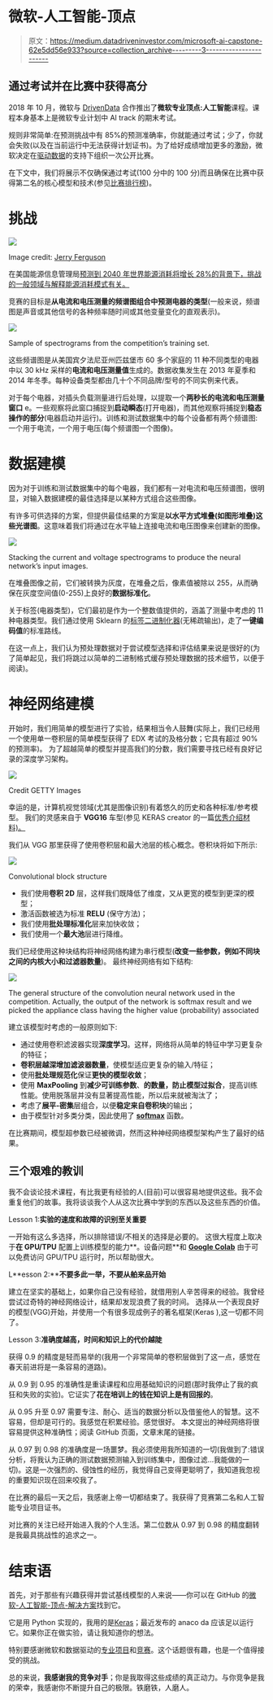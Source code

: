 # 微软-人工智能-顶点

> 原文：<https://medium.datadriveninvestor.com/microsoft-ai-capstone-62e5dd56e933?source=collection_archive---------3----------------------->

## 通过考试并在比赛中获得高分

2018 年 10 月，微软与 [DrivenData](https://www.drivendata.org/) 合作推出了**微软专业顶点:人工智能**课程。课程本身基本上是微软专业计划中 AI track 的期末考试。

规则非常简单:在预测挑战中有 85%的预测准确率，你就能通过考试；少了，你就会失败(以及在当前运行中无法获得计划证书)。为了给好成绩增加更多的激励，微软决定在[驱动数据](https://www.drivendata.org/)的支持下组织一次公开比赛。

在下文中，我们将展示不仅确保通过考试(100 分中的 100 分)而且确保在比赛中获得第二名的核心模型和技术(参见[比赛排行榜](https://datasciencecapstone.org/competitions/10/appliances-energy-use/leaderboard/))。

# 挑战

![](img/fa66f9031cbbb4402a4344a2adc11d40.png)

Image credit: [Jerry Ferguson](https://www.flickr.com/photos/fergusonphotography/)

在美国能源信息管理局[预测到 2040 年世界能源消耗将增长 28%的背景下，挑战的一般领域与解释能源消耗模式有关。](https://www.eia.gov/todayinenergy/detail.php?id=32912)

竞赛的目标是**从电流和电压测量的频谱图组合中预测电器的类型**(一般来说，频谱图是声音或其他信号的各种频率随时间或其他变量变化的直观表示)。

![](img/e270188842d105f12cd8bcdc5c33415e.png)

Sample of spectrograms from the competition’s training set.

这些频谱图是从美国宾夕法尼亚州匹兹堡市 60 多个家庭的 11 种不同类型的电器中以 30 kHz 采样的**电流和电压测量值**生成的。数据收集发生在 2013 年夏季和 2014 年冬季。每种设备类型都由几十个不同品牌/型号的不同实例来代表。

对于每个电器，对插头负载测量进行后处理，以提取一个**两秒长的电流和电压测量窗口** e。一些观察将此窗口捕捉到**启动瞬态**(打开电器)，而其他观察将捕捉到**稳态操作的部分**(电器启动并运行)。训练和测试数据集中的每个设备都有两个频谱图:一个用于电流，一个用于电压(每个频谱图一个图像)。

# 数据建模

因为对于训练和测试数据集中的每个电器，我们都有一对电流和电压频谱图，很明显，对输入数据建模的最佳选择是以某种方式组合这些图像。

有许多可供选择的方案，但提供最佳结果的方案是**以水平方式堆叠(如图形堆叠)这些光谱图**。这意味着我们将通过在水平轴上连接电流和电压图像来创建新的图像。

![](img/2594981636b9b06cf4d606d2dd8eec4d.png)

Stacking the current and voltage spectrograms to produce the neural network’s input images.

在堆叠图像之前，它们被转换为灰度，在堆叠之后，像素值被除以 255，从而确保在灰度空间值(0-255)上良好的**数据标准化**。

关于标签(电器类型)，它们最初是作为一个整数值提供的，涵盖了测量中考虑的 11 种电器类型。我们通过使用 Sklearn 的[标签二进制化器](https://scikit-learn.org/stable/modules/generated/sklearn.preprocessing.LabelBinarizer.html)(无稀疏输出)，走了**一键编码值**的标准路线。

在这一点上，我们认为预处理数据对于尝试模型选择和评估结果来说是很好的(为了简单起见，我们将跳过以简单的二进制格式缓存预处理数据的技术细节，以便于阅读)。

# 神经网络建模

开始时，我们用简单的模型进行了实验，结果相当令人鼓舞(实际上，我们已经用一个使用单一卷积层的简单模型获得了 EDX 考试的及格分数；它具有超过 90%的预测率)。
为了超越简单的模型并提高我们的分数，我们需要寻找已经有良好记录的深度学习架构。

![](img/592c886a94b420e1d1684b82d442737d.png)

Credit GETTY Images

幸运的是，计算机视觉领域(尤其是图像识别)有着悠久的历史和各种标准/参考模型。
我们的灵感来自于 **VGG16** 车型(参见 KERAS creator 的一篇[优秀介绍材料)。](https://blog.keras.io/how-convolutional-neural-networks-see-the-world.html)

我们从 VGG 那里获得了使用卷积层和最大池层的核心概念。卷积块将如下所示:

![](img/3fd840e2b3e43d5df57621212618ab91.png)

Convolutional block structure

*   我们使用**卷积 2D** 层，这样我们既降低了维度，又从更宽的模型到更深的模型；
*   激活函数被选为标准 **RELU** (保守方法)；
*   我们使用**批处理标准化**层来加快收敛；
*   我们使用一个**最大池**层进行降维。

我们已经使用这种块结构将神经网络构建为串行模型(**改变一些参数，例如不同块之间的内核大小和过滤器数量**)。
最终神经网络有如下结构:

![](img/96af2ec945caa34889d1a4ea6d1038cb.png)

The general structure of the convolution neural network used in the competition. Actually, the output of the network is softmax result and we picked the appliance class having the higher value (probability) associated

建立该模型时考虑的一般原则如下:

*   通过使用卷积滤波器实现**深度学习**。这样，网络将从简单的特征中学习更复杂的特征；
*   **卷积层越深增加滤波器数量**，使模型适应更复杂的输入/特征；
*   使用**批处理规范化**保证**更快的模型收敛**；
*   使用 **MaxPooling** 到**减少可训练参数**、**的数量，防止模型过拟合**，提高训练性能。使用脱落层并没有显著提高性能，所以后来就被淘汰了；
*   考虑了**展平-密集**层组合，以便**稳定来自卷积块**的输出；
*   由于模型针对多类分类，因此使用了 [**softmax**](https://eli.thegreenplace.net/2016/the-softmax-function-and-its-derivative/) 函数。

在比赛期间，模型超参数已经被微调，然而这种神经网络模型架构产生了最好的结果。

## 三个艰难的教训

我不会谈论技术课程，有比我更有经验的人(目前)可以很容易地提供这些。我不会重复他们的故事。我将谈谈我个人从这次比赛中学到的东西以及这些东西的价值。

Lesson 1:**实验的速度和故障的识别至关重要**

一开始有这么多选择，所以排除错误/不相关的选择是必要的。
这很大程度上取决于**在 GPU/TPU** 配置上训练模型的能力**。设备问题**和 [**Google Colab**](https://colab.research.google.com/) 由于可以免费访问 GPU/TPU 运行时，所以帮助很大。

L**esson 2:****不要多此一举，不要从舶来品开始**

建立在坚实的基础上，如果你自己没有经验，就借用别人辛苦得来的经验。我曾经尝试过奇特的神经网络设计，结果却发现浪费了我的时间。
选择从一个表现良好的模型(VGG)开始，并使用一个有很多现成例子的著名框架(Keras ),这一切都不同了。

Lesson 3:**准确度越高，时间和知识上的代价越陡**

获得 0.9 的精度是轻而易举的(我用一个非常简单的卷积层做到了这一点，感觉在春天前进将是一条容易的道路)。

从 0.9 到 0.95 的准确性是重读课程和应用基础知识的问题(那时我停止了我的疯狂和失败的实验)。它证实了**花在培训上的钱在知识上是有回报的**。

从 0.95 升至 0.97 需要专注、耐心、适当的数据分析以及借鉴他人的智慧。这不容易，但却是可行的。我感觉在积累经验。感觉很好。
本文提出的神经网络将很容易提供这种准确性；阅读 GitHub 页面，文章末尾的链接。

从 0.97 到 0.98 的准确度是一场噩梦。我必须使用我所知道的一切(我做到了:错误分析，将我认为正确的测试数据预测输入到训练集中，图像过滤…我能做的一切)。这是一次强烈的、侵蚀性的经历，我觉得自己变得更聪明了，我知道我忽视的重要知识现在回来咬我了。

在比赛的最后一天之后，我感谢上帝一切都结束了。我获得了竞赛第二名和人工智能专业项目证书。

对比赛的关注已经开始进入我的个人生活。第二位数从 0.97 到 0.98 的精度翻转是我最具挑战性的追求之一。

# 结束语

首先，对于那些有兴趣获得并尝试基线模型的人来说——你可以在 GitHub 的[微软-人工智能-顶点-解决方案](https://github.com/INTERTECHNICA-BUSINESS-SOLUTIONS-SRL/Microsoft-AI-Capstone-Solution)找到它。

它是用 Python 实现的，我用的是[Keras](https://keras.io/)；最近发布的 anaco da 应该足以运行它。如果你正在做实验，请让我知道你的想法。

特别要感谢微软和数据驱动的[专业项目](https://academy.microsoft.com/en-us/professional-program/tracks/artificial-intelligence/)和[竞赛](https://datasciencecapstone.org/competitions/10/appliances-energy-use/)。这个话题很有趣，也是一个值得接受的挑战。

总的来说，**我感谢我的竞争对手**；你是我取得这些成绩的真正动力。与你竞争是我的荣幸，我感谢你不断提升自己的极限。铁磨铁，人磨人。